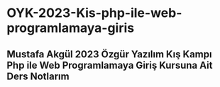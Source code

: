 # OYK-2023-Kis-php-ile-web-programlamaya-giris
## Mustafa Akgül 2023 Özgür Yazılım Kış Kampı Php ile Web Programlamaya Giriş Kursuna Ait Ders Notlarım

